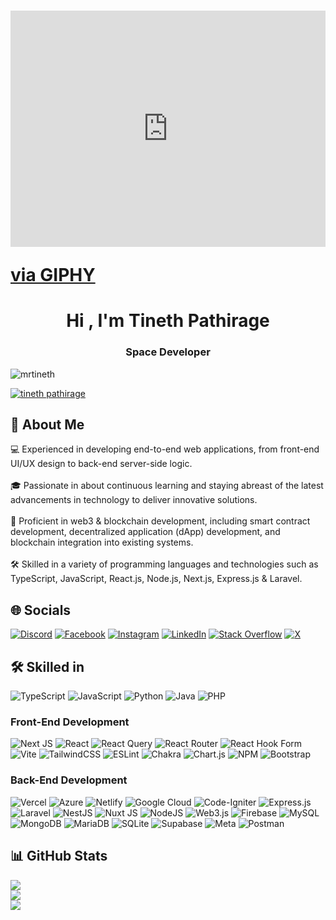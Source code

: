 # <div style="width:100%;height:0;padding-bottom:75%;position:relative;"><iframe src="https://giphy.com/embed/NytMLKyiaIh6VH9SPm" width="100%" height="100%" style="position:absolute" frameBorder="0" class="giphy-embed" allowFullScreen></iframe></div><p><a href="https://giphy.com/gifs/GitHub-ok-thumbs-up-thumb-NytMLKyiaIh6VH9SPm">via GIPHY</a></p>

<h1 align="center">Hi , I'm Tineth Pathirage</h1>
<h3 align="center">Space Developer</h3>

<p align="left"> <img src="https://komarev.com/ghpvc/?username=mrtineth&label=Profile%20views&color=0e75b6&style=flat" alt="mrtineth" /> </p>

<p align="left"> <a href="https://twitter.com/tineth pathirage" target="blank"><img src="https://img.shields.io/twitter/follow/tineth pathirage?logo=twitter&style=for-the-badge" alt="tineth pathirage" /></a> </p>


## 🚀 About Me
💻 Experienced in developing end-to-end web applications, from front-end UI/UX design to back-end server-side logic.<br><br>🎓 Passionate in about continuous learning and staying abreast of the latest advancements in technology to deliver innovative solutions.<br><br>🔗 Proficient in web3 & blockchain development, including smart contract development, decentralized application (dApp) development, and blockchain integration into existing systems.<br><br>🛠️ Skilled in a variety of programming languages and technologies such as  TypeScript, JavaScript, React.js, Node.js, Next.js, Express.js & Laravel.


## 🌐 Socials
[![Discord](https://img.shields.io/badge/Discord-%237289DA.svg?logo=discord&logoColor=white)](https://discord.gg/https://discord.gg/VHFenQJq) [![Facebook](https://img.shields.io/badge/Facebook-%231877F2.svg?logo=Facebook&logoColor=white)](https://facebook.com/tinethpathirage) [![Instagram](https://img.shields.io/badge/Instagram-%23E4405F.svg?logo=Instagram&logoColor=white)](https://instagram.com/mr_tineth) [![LinkedIn](https://img.shields.io/badge/LinkedIn-%230077B5.svg?logo=linkedin&logoColor=white)](https://linkedin.com/in/tineth-pathirage-11916a265) [![Stack Overflow](https://img.shields.io/badge/-Stackoverflow-FE7A16?logo=stack-overflow&logoColor=white)](https://stackoverflow.com/users/25156432) [![X](https://img.shields.io/badge/X-black.svg?logo=X&logoColor=white)](https://x.com/@TinethPathirage) 

## 🛠️ Skilled in
![TypeScript](https://img.shields.io/badge/typescript-%23007ACC.svg?style=for-the-badge&logo=typescript&logoColor=white) ![JavaScript](https://img.shields.io/badge/javascript-%23323330.svg?style=for-the-badge&logo=javascript&logoColor=%23F7DF1E) ![Python](https://img.shields.io/badge/python-3670A0?style=for-the-badge&logo=python&logoColor=ffdd54) ![Java](https://img.shields.io/badge/java-%23ED8B00.svg?style=for-the-badge&logo=openjdk&logoColor=white) ![PHP](https://img.shields.io/badge/php-%23777BB4.svg?style=for-the-badge&logo=php&logoColor=white)

### Front-End Development
![Next JS](https://img.shields.io/badge/Next-black?style=for-the-badge&logo=next.js&logoColor=white) ![React](https://img.shields.io/badge/react-%2320232a.svg?style=for-the-badge&logo=react&logoColor=%2361DAFB) ![React Query](https://img.shields.io/badge/-React%20Query-FF4154?style=for-the-badge&logo=react%20query&logoColor=white) ![React Router](https://img.shields.io/badge/React_Router-CA4245?style=for-the-badge&logo=react-router&logoColor=white) ![React Hook Form](https://img.shields.io/badge/React%20Hook%20Form-%23EC5990.svg?style=for-the-badge&logo=reacthookform&logoColor=white) ![Vite](https://img.shields.io/badge/vite-%23646CFF.svg?style=for-the-badge&logo=vite&logoColor=white) ![TailwindCSS](https://img.shields.io/badge/tailwindcss-%2338B2AC.svg?style=for-the-badge&logo=tailwind-css&logoColor=white) ![ESLint](https://img.shields.io/badge/ESLint-4B3263?style=for-the-badge&logo=eslint&logoColor=white)  ![Chakra](https://img.shields.io/badge/chakra-%234ED1C5.svg?style=for-the-badge&logo=chakraui&logoColor=white) ![Chart.js](https://img.shields.io/badge/chart.js-F5788D.svg?style=for-the-badge&logo=chart.js&logoColor=white) ![NPM](https://img.shields.io/badge/NPM-%23CB3837.svg?style=for-the-badge&logo=npm&logoColor=white) ![Bootstrap](https://img.shields.io/badge/bootstrap-%238511FA.svg?style=for-the-badge&logo=bootstrap&logoColor=white)
 
### Back-End Development

![Vercel](https://img.shields.io/badge/vercel-%23000000.svg?style=for-the-badge&logo=vercel&logoColor=white) ![Azure](https://img.shields.io/badge/azure-%230072C6.svg?style=for-the-badge&logo=microsoftazure&logoColor=white) ![Netlify](https://img.shields.io/badge/netlify-%23000000.svg?style=for-the-badge&logo=netlify&logoColor=#00C7B7)  ![Google Cloud](https://img.shields.io/badge/GoogleCloud-%234285F4.svg?style=for-the-badge&logo=google-cloud&logoColor=white)   ![Code-Igniter](https://img.shields.io/badge/CodeIgniter-%23EF4223.svg?style=for-the-badge&logo=codeIgniter&logoColor=white) ![Express.js](https://img.shields.io/badge/express.js-%23404d59.svg?style=for-the-badge&logo=express&logoColor=%2361DAFB) ![Laravel](https://img.shields.io/badge/laravel-%23FF2D20.svg?style=for-the-badge&logo=laravel&logoColor=white) ![NestJS](https://img.shields.io/badge/nestjs-%23E0234E.svg?style=for-the-badge&logo=nestjs&logoColor=white)  ![Nuxt JS](https://img.shields.io/badge/Nuxt-002E3B?style=for-the-badge&logo=nuxt.js&logoColor=#00DC82) ![NodeJS](https://img.shields.io/badge/node.js-6DA55F?style=for-the-badge&logo=node.js&logoColor=white) ![Web3.js](https://img.shields.io/badge/web3.js-F16822?style=for-the-badge&logo=web3.js&logoColor=white) ![Firebase](https://img.shields.io/badge/firebase-a08021?style=for-the-badge&logo=firebase&logoColor=ffcd34) ![MySQL](https://img.shields.io/badge/mysql-4479A1.svg?style=for-the-badge&logo=mysql&logoColor=white) ![MongoDB](https://img.shields.io/badge/MongoDB-%234ea94b.svg?style=for-the-badge&logo=mongodb&logoColor=white) ![MariaDB](https://img.shields.io/badge/MariaDB-003545?style=for-the-badge&logo=mariadb&logoColor=white) ![SQLite](https://img.shields.io/badge/sqlite-%2307405e.svg?style=for-the-badge&logo=sqlite&logoColor=white) ![Supabase](https://img.shields.io/badge/Supabase-3ECF8E?style=for-the-badge&logo=supabase&logoColor=white) ![Meta](https://img.shields.io/badge/Meta-%230467DF.svg?style=for-the-badge&logo=Meta&logoColor=white) ![Postman](https://img.shields.io/badge/Postman-FF6C37?style=for-the-badge&logo=postman&logoColor=white)
 
## 📊 GitHub Stats
![](https://github-readme-stats.vercel.app/api?username=MrTineth&theme=dark&hide_border=false&include_all_commits=true&count_private=false)<br/>
![](https://github-readme-streak-stats.herokuapp.com/?user=MrTineth&theme=dark&hide_border=false)<br/>
![](https://github-readme-stats.vercel.app/api/top-langs/?username=MrTineth&theme=dark&hide_border=false&include_all_commits=true&count_private=false&layout=compact)






